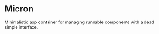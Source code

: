 # Micron

Minimalistic app container for managing runnable components with a dead simple interface.
